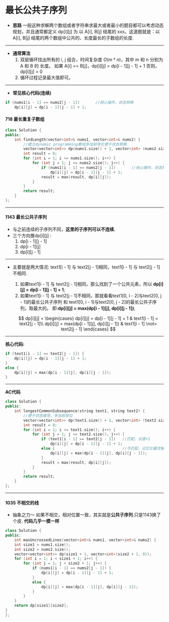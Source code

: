 # 最长公共子序列
- **思路**
一般这种求解两个数组或者字符串求最大或者最小的题目都可以考虑动态规划，并且通常都定义 dp[i][j] 为 以 A[i], B[j] 结尾的 xxx。这道题就是：以 A[i], B[j] 结尾的两个数组中公共的、长度最长的子数组的长度.  
 ---
- **通常算法**
  1. 双层循环找出所有的 i, j 组合，时间复杂度 $O(m * n)$，其中 m 和 n 分别为 A 和 B 的 长度。
    如果 A[i] == B[j]，dp[i][j] = dp[i - 1][j - 1] + 1
    否则，dp[i][j] = 0
  1. 循环过程记录最大值即可。
---
- **常见核心代码(连续)**
```C++
if (nums1[i - 1] == nums2[j - 1])       //核心操作，状态转移
    dp[i][j] = dp[i - 1][j - 1] + 1;
```

#### 718 最长重复子数组
```C++
class Solution {
public:
    int findLength(vector<int>& nums1, vector<int>& nums2) {
        //建立dynamic programming数组多加前导位便于状态转移
        vector<vector<int>> dp(nums1.size() + 1, vector<int> (nums2.size() + 1, 0));
        int result = 0;
        for (int i = 1; i <= nums1.size(); i++) {
            for (int j = 1; j <= nums2.size(); j++) {
                if (nums1[i - 1] == nums2[j - 1])       //核心操作，状态转移
                    dp[i][j] = dp[i - 1][j - 1] + 1;
                result = max(result, dp[i][j]);
            }
        }
        return result;
    }
};
```
---
#### 1143 最长公共子序列
- 与之前连续的子序列不同，**这里的子序列可以不连续.**
- 三个方向推dp[i][j] : 
  1. dp[i - 1][j - 1] 
  2. dp[i - 1][j] 
  3. dp[i][j - 1]
----
- 主要就是两大情况: text1[i - 1] 与 text2[j - 1]相同，text1[i - 1] 与 text2[j - 1]不相同.
  1. 如果text1[i - 1] 与 text2[j - 1]相同，那么找到了一个公共元素，所以                           **dp[i][j] = dp[i - 1][j - 1] + 1**;
  2. 如果text1[i - 1] 与 text2[j - 1]不相同，那就看看text1[0, i - 2]与text2[0, j - 1]的最⻓公共子序列 和 text1[0, i - 1]与text2[0, j - 2]的最⻓公共子序列，取最大的。
  即:**dp[i][j] = max(dp[i - 1][j], dp[i][j - 1])**;
  
  $$
  dp[i][j] = \begin{cases}
      dp[i][j] = dp[i - 1][j - 1] + 1 & text1[i - 1] = text2[j - 1]\\
      dp[i][j] = max(dp[i - 1][j], dp[i][j - 1]) & text1[i - 1] \not= text2[j - 1]
  \end{cases}
  $$
---
**核心代码:**
```C++
if (text1[i - 1] == text2[j - 1]) {
    dp[i][j] = dp[i - 1][j - 1] + 1;
}
else {
    dp[i][j] = max(dp[i - 1][j], dp[i][j - 1]);
}
```
---
**AC代码**
```C++
class Solution {
public:
    int longestCommonSubsequence(string text1, string text2) {
        //便于状态推导，多加前导位
        vector<vector<int>> dp(text1.size() + 1, vector<int> (text2.size() + 1, 0));
        int result = 0;
        for (int i = 1; i <= text1.size(); i++) {
            for (int j = 1; j <= text2.size(); j++) {
                if (text1[i - 1] == text2[j - 1])   //匹配，长度+1
                    dp[i][j] = dp[i - 1][j - 1] + 1;
                else {                              //不匹配，记忆化最优解
                    dp[i][j] = max(dp[i - 1][j], dp[i][j - 1]);
                }
                result = max(result, dp[i][j]);
            }
        }
        return result;
    }
};
```
---

#### 1035 不相交的线
- 抽象之力～ 如果不相交，相对位置一致，其实就是**公共子序列**.只是1143换了个皮.
**代码几乎一模一样**
```C++
class Solution {
public:
    int maxUncrossedLines(vector<int>& nums1, vector<int>& nums2) {
    int size1 = nums1.size();
    int size2 = nums2.size();
    vector<vector<int>> dp(size1 + 1, vector<int>(size2 + 1, 0));
    for (int i = 1; i < size1 + 1; i++) {
        for (int j = 1; j < size2 + 1; j++) {
            if (nums1[i - 1] == nums2[j - 1]) {
                dp[i][j] = dp[i - 1][j - 1] + 1;
            }
            else {
                dp[i][j] = max(dp[i - 1][j], dp[i][j - 1]);
            }
        }
    }
    return dp[size1][size2];
}
};
```